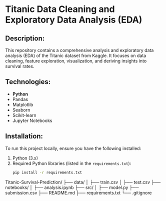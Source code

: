 # Titanic Data Cleaning and Exploratory Data Analysis (EDA)

## Description:  
This repository contains a comprehensive analysis and exploratory data analysis (EDA) of the Titanic dataset from Kaggle. It focuses on data cleaning, feature exploration, visualization, and deriving insights into survival rates.

## Technologies:  
- **Python**  
- Pandas  
- Matplotlib  
- Seaborn  
- Scikit-learn  
- Jupyter Notebooks  

## Installation:  
To run this project locally, ensure you have the following installed:

1. Python (3.x)
2. Required Python libraries (listed in the `requirements.txt`):
   ```bash
   pip install -r requirements.txt
Titanic-Survival-Prediction/
├── data/
│   ├── train.csv
│   ├── test.csv
├── notebooks/
│   ├── analysis.ipynb
├── src/
│   ├── model.py
├── submission.csv
├── README.md
├── requirements.txt
└── .gitignore


